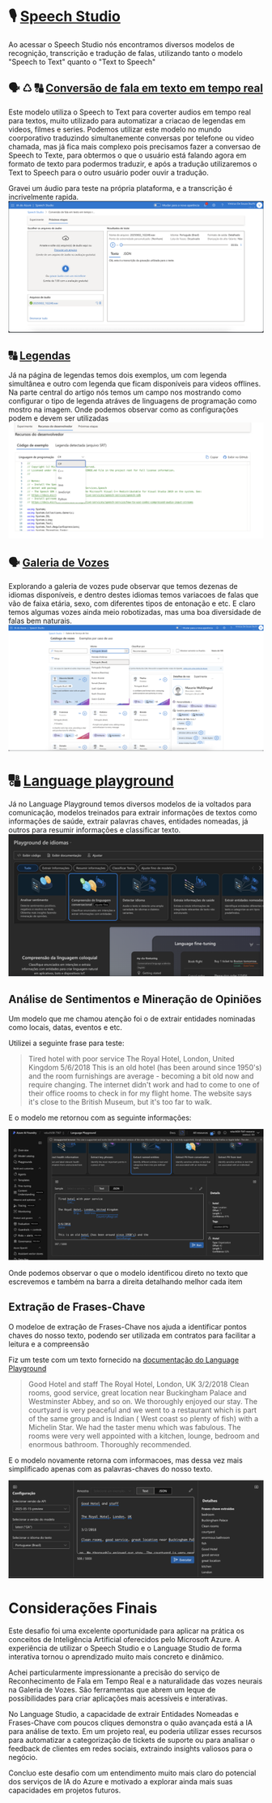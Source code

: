 # 🎙️ [Speech Studio](https://speech.microsoft.com/portal)
Ao acessar o Speech Studio nós encontramos diversos modelos de recognição, transcrição e tradução de falas, utilizando tanto o modelo "Speech to Text" quanto o "Text to Speech"

## 🗣️ ♺ 🔠 [Conversão de fala em texto em tempo real](https://speech.microsoft.com/portal/speechtotexttool) 

Este modelo utiliza o Speech to Text para coverter audios em tempo real para textos, muito utilizado para automatizar a criacao de legendas em videos, filmes e series. Podemos utilizar este modelo no mundo coorporativo traduzindo simultanemente conversas por telefone ou video chamada, mas já fica mais complexo pois precisamos fazer a conversao de Speech to Texte, para obtermos o que o usuário está falando agora em formato de texto para podermos traduzir, e após a tradução utilizaremos o Text to Speech para o outro usuário poder ouvir a tradução.

Gravei um áudio para teste na própria plataforma, e a transcrição é incrivelmente rapida.
![Captura de tela Speech to Text](/Speech_Studio/images/Speech_to_Text.png)


## 🔠 [Legendas](https://speech.microsoft.com/portal/captioning)


Já na página de legendas temos dois exemplos, um com legenda simultânea e outro com legenda que ficam disponíveis para videos offlines.
Na parte central do artigo nós temos um campo nos mostrando como configurar o tipo de legenda atráves de linguagens de programação como mostro na imagem. Onde podemos observar como as configurações podem e devem ser utilizadas
![Captura de tela Legendas](/Speech_Studio/images/Captioning.png)

## 🗣️ [Galeria de Vozes](https://speech.microsoft.com/portal/voicegallery)

Explorando a galeria de vozes pude observar que temos dezenas de idiomas disponíveis, e dentro destes idiomas temos variacoes de falas que vão de faixa etária, sexo, com diferentes tipos de entonação e etc. E claro temos algumas vozes ainda meio robotizadas, mas uma boa diversidade de falas bem naturais.
![Captura de tela Galeria de Vozes](/Speech_Studio/images/Voice_Gallery.png)

# 🔠 [Language playground](https://ai.azure.com/resource/playground/language)

 Já no Language Playground temos diversos modelos de ia voltados para comunicação, modelos treinados para extrair informações de textos como informações de saúde, extrair palavras chaves, entidades nomeadas, já outros para resumir informações e classificar texto.
 ![Captura de tela Language Playground modelos](/Speech_Studio/images/Language_Playground01.png)

## Análise de Sentimentos e Mineração de Opiniões

 Um modelo que me chamou atenção foi o de extrair entidades nominadas como locais, datas, eventos e etc. 

 Utilizei a seguinte frase para teste:
 > Tired hotel with poor service
 The Royal Hotel, London, United Kingdom
 5/6/2018
 This is an old hotel (has been around since 1950's) and the room furnishings are average - becoming a bit old now and require changing. The internet didn't work and had to come to one of their office rooms to check in for my flight home. The website says it's close to the British Museum, but it's too far to walk.

 E o modelo me retornou com as seguinte informações:
 
 ![Captura de tela do Language Playground](/Speech_Studio/images/Language_Playground.png)

 Onde podemos observar o que o modelo identificou direto no texto que escrevemos e também na barra a direita detalhando melhor cada item

 ## Extração de Frases-Chave
O modeloe de extração de Frases-Chave nos ajuda a identificar pontos chaves do nosso texto, podendo ser utilizada em contratos para facilitar a leitura e a compreensão

Fiz um teste com um texto fornecido na [documentação do Language Playground ](https://microsoftlearning.github.io/mslearn-ai-fundamentals/Instructions/Labs/06-text-analysis.html#extract-key-phrases-with-azure-ai-language-in-azure-ai-foundry-portal)

>  Good Hotel and staff
 The Royal Hotel, London, UK
 3/2/2018
 Clean rooms, good service, great location near Buckingham Palace and Westminster Abbey, and so on. We thoroughly enjoyed our stay. The courtyard is very peaceful and we went to a restaurant which is part of the same group and is Indian ( West coast so plenty of fish) with a Michelin Star. We had the taster menu which was fabulous. The rooms were very well appointed with a kitchen, lounge, bedroom and enormous bathroom. Thoroughly recommended.

 E o modelo novamente retorna com informacoes, mas dessa vez mais simplificado apenas com as palavras-chaves do nosso texto.
 
 ![Captura de tala frases-chaves](/Speech_Studio/images/Frases_Chaves.png)

# Considerações Finais
Este desafio foi uma excelente oportunidade para aplicar na prática os conceitos de Inteligência Artificial oferecidos pelo Microsoft Azure. A experiência de utilizar o Speech Studio e o Language Studio de forma interativa tornou o aprendizado muito mais concreto e dinâmico.

Achei particularmente impressionante a precisão do serviço de Reconhecimento de Fala em Tempo Real e a naturalidade das vozes neurais na Galeria de Vozes. São ferramentas que abrem um leque de possibilidades para criar aplicações mais acessíveis e interativas.

No Language Studio, a capacidade de extrair Entidades Nomeadas e Frases-Chave com poucos cliques demonstra o quão avançada está a IA para análise de texto. Em um projeto real, eu poderia utilizar esses recursos para automatizar a categorização de tickets de suporte ou para analisar o feedback de clientes em redes sociais, extraindo insights valiosos para o negócio.

Concluo este desafio com um entendimento muito mais claro do potencial dos serviços de IA do Azure e motivado a explorar ainda mais suas capacidades em projetos futuros.